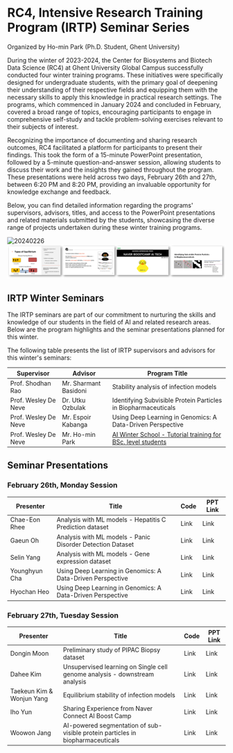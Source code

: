 # RC4, Intensive Research Training Program (IRTP) Seminar Series

Organized by Ho-min Park (Ph.D. Student, Ghent University)

During the winter of 2023-2024, the Center for Biosystems and Biotech Data Science (RC4) at Ghent University Global Campus successfully conducted four winter training programs. These initiatives were specifically designed for undergraduate students, with the primary goal of deepening their understanding of their respective fields and equipping them with the necessary skills to apply this knowledge in practical research settings. The programs, which commenced in January 2024 and concluded in February, covered a broad range of topics, encouraging participants to engage in comprehensive self-study and tackle problem-solving exercises relevant to their subjects of interest.

Recognizing the importance of documenting and sharing research outcomes, RC4 facilitated a platform for participants to present their findings. This took the form of a 15-minute PowerPoint presentation, followed by a 5-minute question-and-answer session, allowing students to discuss their work and the insights they gained throughout the program. These presentations were held across two days, February 26th and 27th, between 6:20 PM and 8:20 PM, providing an invaluable opportunity for knowledge exchange and feedback.

Below, you can find detailed information regarding the programs' supervisors, advisors, titles, and access to the PowerPoint presentations and related materials submitted by the students, showcasing the diverse range of projects undertaken during these winter training programs.


![20240226](./20240226.png)
![20240226](./20240227.png)


## IRTP Winter Seminars

The IRTP seminars are part of our commitment to nurturing the skills and knowledge of our students in the field of AI and related research areas. Below are the program highlights and the seminar presentations planned for this winter.

The following table presents the list of IRTP supervisors and advisors for this winter's seminars:

| Supervisor            | Advisor               | Program Title                                                     |
|-----------------------|-----------------------|-------------------------------------------------------------------|
| Prof. Shodhan Rao     | Mr. Sharmant Basidoni | Stability analysis of infection models                           |
| Prof. Wesley De Neve  | Dr. Utku Ozbulak      | Identifying Subvisible Protein Particles in Biopharmaceuticals   |
| Prof. Wesley De Neve  | Mr. Espoir Kabanga    | Using Deep Learning in Genomics: A Data-Driven Perspective       |
| Prof. Wesley De Neve  | Mr. Ho-min Park       | [AI Winter School - Tutorial training for BSc. level students](https://github.com/powersimmani/AIWS2024) |


## Seminar Presentations

### February 26th, Monday Session



| Presenter                  | Title                                                                   | Code | PPT Link |
|----------------------------|-------------------------------------------------------------------------|------|----------|
| Chae-Eon Rhee              | Analysis with ML models - Hepatitis C Prediction dataset                | Link | Link     |
| Gaeun Oh                   | Analysis with ML models - Panic Disorder Detection Dataset              | Link | Link     |
| Selin Yang                 | Analysis with ML models - Gene expression dataset                       | Link | Link     |
| Younghyun Cha              | Using Deep Learning in Genomics: A Data-Driven Perspective              | Link | Link     |
| Hyochan Heo                | Using Deep Learning in Genomics: A Data-Driven Perspective              | Link | Link     |


### February 27th, Tuesday Session

| Presenter                  | Title                                                                   | Code | PPT Link |
|----------------------------|-------------------------------------------------------------------------|------|----------|
| Dongin Moon                | Preliminary study of PIPAC Biopsy dataset                               | Link | Link     |
| Dahee Kim                  | Unsupervised learning on Single cell genome analysis - downstream analysis | Link | Link     |
| Taekeun Kim & Wonjun Yang  | Equilibrium stability of infection models                               | Link | Link     |
| Iho Yun                    | Sharing Experience from Naver Connect AI Boost Camp                     | Link | Link     |
| Woowon Jang                | AI-powered segmentation of sub-visible protein particles in biopharmaceuticals | Link | Link     |

